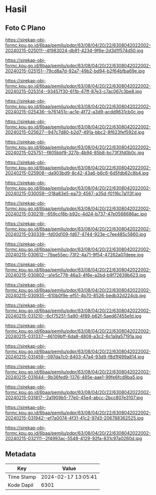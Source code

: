 # Hasil

## Foto C Plano

https://sirekap-obj-formc.kpu.go.id/6baa/pemilu/pdpr/63/08/04/20/22/6308042022002-20240215-025011--4f983024-db91-4234-9f6e-2d3d1f574d50.jpg

https://sirekap-obj-formc.kpu.go.id/6baa/pemilu/pdpr/63/08/04/20/22/6308042022002-20240215-025151--79cd8a7d-92a7-49b2-bd94-b2f64bfba69e.jpg

https://sirekap-obj-formc.kpu.go.id/6baa/pemilu/pdpr/63/08/04/20/22/6308042022002-20240215-025314--93457f30-611b-47ff-87e3-c7ac067c3be8.jpg

https://sirekap-obj-formc.kpu.go.id/6baa/pemilu/pdpr/63/08/04/20/22/6308042022002-20240215-025436--b761451c-ac1e-4f72-a3d9-acdd9631cb0c.jpg

https://sirekap-obj-formc.kpu.go.id/6baa/pemilu/pdpr/63/08/04/20/22/6308042022002-20240215-025627--947c7d80-b2d7-491a-bbc2-8f623fef592d.jpg

https://sirekap-obj-formc.kpu.go.id/6baa/pemilu/pdpr/63/08/04/20/22/6308042022002-20240215-025751--f805bbf9-327b-4b94-85b8-bc73f3fd0b0c.jpg

https://sirekap-obj-formc.kpu.go.id/6baa/pemilu/pdpr/63/08/04/20/22/6308042022002-20240215-025908--da903bd9-8c42-43a6-b6c6-6d5fdb62c8b4.jpg

https://sirekap-obj-formc.kpu.go.id/6baa/pemilu/pdpr/63/08/04/20/22/6308042022002-20240215-030059--018a83e5-ea73-4567-a35d-f0116c7a113f.jpg

https://sirekap-obj-formc.kpu.go.id/6baa/pemilu/pdpr/63/08/04/20/22/6308042022002-20240215-030219--659ccf8b-b92c-4d24-b737-47e0568686ac.jpg

https://sirekap-obj-formc.kpu.go.id/6baa/pemilu/pdpr/63/08/04/20/22/6308042022002-20240215-030339--fd00d109-fd67-4744-923e-c7ee485c5860.jpg

https://sirekap-obj-formc.kpu.go.id/6baa/pemilu/pdpr/63/08/04/20/22/6308042022002-20240215-030612--79ae55ec-73f2-4a71-9f54-47262a07deee.jpg

https://sirekap-obj-formc.kpu.go.id/6baa/pemilu/pdpr/63/08/04/20/22/6308042022002-20240215-030802--a1e5c778-46a3-4f6e-a2bd-b9f72639b623.jpg

https://sirekap-obj-formc.kpu.go.id/6baa/pemilu/pdpr/63/08/04/20/22/6308042022002-20240215-030935--610b0f9e-ef51-4b70-8526-bedb32d224cb.jpg

https://sirekap-obj-formc.kpu.go.id/6baa/pemilu/pdpr/63/08/04/20/22/6308042022002-20240215-031210--6cf75251-5a90-4f89-b62f-5aed67455efd.jpg

https://sirekap-obj-formc.kpu.go.id/6baa/pemilu/pdpr/63/08/04/20/22/6308042022002-20240215-031337--46109bff-6da8-4808-a3c2-6c1a9a57191a.jpg

https://sirekap-obj-formc.kpu.go.id/6baa/pemilu/pdpr/63/08/04/20/22/6308042022002-20240215-031459--097da7c0-8403-47a4-93d9-f8d1f499a814.jpg

https://sirekap-obj-formc.kpu.go.id/6baa/pemilu/pdpr/63/08/04/20/22/6308042022002-20240215-031644--9b36fed9-1376-485e-aae1-99fe6fcd9ba5.jpg

https://sirekap-obj-formc.kpu.go.id/6baa/pemilu/pdpr/63/08/04/20/22/6308042022002-20240215-031817--2a1909b5-77e0-45e4-abcc-2bcc807e3107.jpg

https://sirekap-obj-formc.kpu.go.id/6baa/pemilu/pdpr/63/08/04/20/22/6308042022002-20240215-031942--ef7a0074-4f31-41c2-97d3-206788362525.jpg

https://sirekap-obj-formc.kpu.go.id/6baa/pemilu/pdpr/63/08/04/20/22/6308042022002-20240215-032111--2f4993ac-5548-4129-92fa-831c97a0260d.jpg


## Metadata

| Key        | Value               |
| ---------- | ------------------- |
| Time Stamp | 2024-02-17 13:05:41 |
| Kode Dapil | 6301                |



